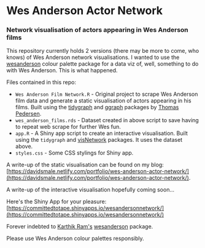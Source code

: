 # Wes Anderson Actor Network

### Network visualisation of actors appearing in Wes Anderson films

This repository currently holds 2 versions (there may be more to come, who knows) of Wes Anderson network visualisations. I wanted to use the [wesanderson](https://github.com/karthik/wesanderson) colour palette package for a data viz of, well, something to do with Wes Anderson. This is what happened.

Files contained in this repo:

*  `Wes Anderson Film Network.R` - Original project to scrape Wes Anderson film data and generate a static visualisation of actors appearing in his films.  Built using the [tidygraph](https://github.com/thomasp85/tidygraph) and [ggraph](https://github.com/thomasp85/ggraph) packages by [Thomas Pedersen](https://github.com/thomasp85).
*  `wes_anderson_films.rds` - Dataset created in above script to save having to repeat web scrape for further Wes fun.
*  `app.R` - A Shiny app script to create an interactive visualisation.  Built using the `tidygraph` and [visNetwork](https://github.com/datastorm-open/visNetwork) packages. It uses the dataset above.
*  `styles.css` - Some CSS stylings for Shiny app.

A write-up of the static visualisation can be found on my blog:
[https://davidsmale.netlify.com/portfolio/wes-anderson-actor-network/](https://davidsmale.netlify.com/portfolio/wes-anderson-actor-network/). 

A write-up of the interactive visualisation hopefully coming soon...

Here's the Shiny App for your pleasure:
[https://committedtotape.shinyapps.io/wesandersonnetwork/](https://committedtotape.shinyapps.io/wesandersonnetwork/)

Forever indebted to [Karthik Ram's](https://github.com/karthik) [wesanderson](https://github.com/karthik/wesanderson) package.

Please use Wes Anderson colour palettes responsibly.

